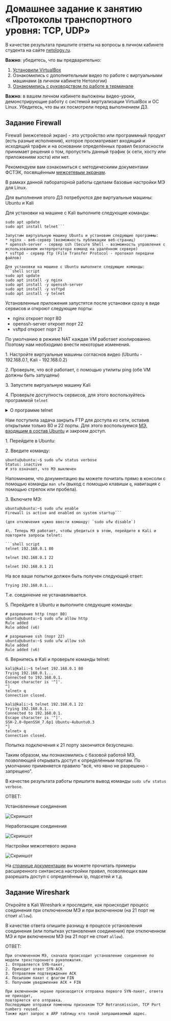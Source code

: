# Домашнее задание к занятию «Протоколы транспортного уровня: TCP, UDP»

В качестве результата пришлите ответы на вопросы в личном кабинете студента на сайте [netology.ru](https://netology.ru).

**Важно**: убедитесь, что вы предварительно:
1. [Установили VirtualBox](../virtualbox/virtualbox.md)
1. Ознакомились с дополнительным видео по работе с виртуальными машинами (в личном кабинете Нетологии)
1. [Ознакомились с руководством по работе в терминале](../terminal/terminal.md) 

**Важно**: в вашем личном кабинете выложены видео-уроки, демонстрирующие работу с системой виртуализации VirtualBox и ОС Linux. 
Убедитесь, что вы их посмотрели перед выполнением ДЗ.

## Задание Firewall

Firewall (межсетевой экран) - это устройство или программный продукт (есть разные исполнения), 
которое просматривает входящий и исходящий трафик и на основании определённых правил безопасности принимает решения о том, 
пропустить данный трафик (к сети, хосту или приложениям хоста) или нет.

Рекомендуем вам ознакомиться с методическими документами ФСТЭК, 
посвящённым [межсетевым экранам](https://fstec.ru/tekhnicheskaya-zashchita-informatsii/dokumenty-po-sertifikatsii/120-normativnye-dokumenty/1185-metodicheskie-dokumenty-utverzhdeny-fstek-rossii-12-sentyabrya-2016-g).

В рамках данной лабораторной работы сделаем базовые настройки МЭ для Linux.

Для выполнения этого ДЗ потребуются две виртуальные машины: Ubuntu и Kali

Для установки на машине с Kali выполните следующие команды:
```shell script
sudo apt update
sudo apt install telnet```

Запустим виртуальную машину Ubuntu и установим следующие программы:
* nginx - веб-сервер (возможность публикации веб-страниц)
* openssh-server - сервер ssh (Secure Shell - возможность управления с использованием интерпретатора команд на удалённом сервере)
* vsftpd - сервер ftp (File Transfer Protocol - протокол передачи файлов)

Для установки на машине с Ubuntu выполните следующие команды:
```shell script
sudo apt update
sudo apt install -y nginx
sudo apt install -y openssh-server 
sudo apt install -y vsftpd 
sudo apt install -y telnet
```

Установленные приложения запустятся после установки сразу в виде сервисов и откроют следующие порты:
- nginx откроет порт 80
- openssh-server откроет порт 22
- vsftpd откроет порт 21

По умолчанию в режиме NAT каждая VM работает изолированно. Поэтому нам необходимо внести некоторые изменения.

1\. Настройте виртуальные машины согласнов видео (Ubuntu - 192.168.0.1, Kali - 192.168.0.2)

2\. Проверьте, что всё работает, с помощью утилиты ping (обе VM должны быть запущены)

3\. Запустите виртуальную машину Kali

4\. Проверьте доступность сервисов, для этого воспользуйтесь программой `telnet`

<details>
<summary>О программе telnet</summary>

Программа telnet является одним из самых простых средств проверки доступности сервисов на удаленном хосте.

Проверка производится следующим образом:

`telnet \<адрес\> \<порт\>`

У нас адрес уже известен - это адрес Ubuntu (192.168.0.1)

Если появится сообщение: `telnet: Unable to connect to remote host: Connection refused` 
или долго "висит": `Trying XXX.XXX.XXX.XXX` значит, на данном порту сервис недоступен.

Примечание: для выхода из сеанса telnet, нужно:
1. Нажать `Ctrl` и `]` на клавиатуре, после этого приглашение изменит свой вид на telnet>
2. Ввести `q` и нажать `Enter` на клавиатуре

Перейдите в терминал Kali и выполните следующие проверки:

1\. Проверка порта 80:

```
kali@kali:~$ telnet 192.168.0.1 80
Trying 192.168.0.1...
Connected to 192.168.0.1.
```

2\. Проверка порта 22

```shell script
kali@kali:~$ telnet 192.168.0.1 22
```

Во время этой проверки может быть задан вопрос о ключах:

```shell script
The authenticity of host '192.168.0.1 (192.168.0.1)' can't be established.
ECDSA key fingerprint is SHA256: ----------------------------------------------.
Are you sure you want to continue connecting (yes/no/[fingerprint])? yes
```

В этом случае нужно набрать слово `yes`

3\. Проверка порта 21:

```shell script
kali@kali:~$ telnet 192.168.0.1 21
Trying 192.168.0.1...
Connected to 192.168.0.1.
Escape character is '^]'.
220 (vsFTPd 3.0.3)
```

Если все проверки завершились успешно, значит все сервисы запущены.
</details>

Нам поступила задача закрыть FTP для доступа из сети, оставив открытыми только 80 и 22 порты. Для этого воспользуемся 
[МЭ, входящим в состав Ubuntu](https://help.ubuntu.com/community/UFW) и закроем доступ.

1\. Перейдите в Ubuntu:

2\. Введите команду:

```shell script
ubuntu@ubuntu:~$ sudo ufw status verbose
Status: inactive
# это означает, что МЭ выключен
```

Напоминаем, что документацию вы можете почитать прямо в консоли с помощью команды `man ufw` 
(выход с помощью клавиши `q`, навигация с помощью стрелок или пробела).

3\. Включите МЭ:

```shell script
ubuntu@ubuntu:~$ sudo ufw enable
Firewall is active and enabled on system startup```

(для отключения нужно ввести команду: `sudo ufw disable`)

4\. Теперь МЭ работает, чтобы убедиться в этом, перейдите в Kali и повторите запросы telnet:

```shell script
telnet 192.168.0.1 80

telnet 192.168.0.1 22

telnet 192.168.0.1 21
```

На все ваши попытки должен быть получен следующий ответ:

```shell script
Trying 192.168.0.1...
```

Т.е. соединение не устанавливается.

5\. Перейдите в Ubuntu и выполните следующие команды:

```shell script
# разрешение http (порт 80)
ubuntu@ubuntu:~$ sudo ufw allow http
Rule added
Rule added (v6)

# разрешение ssh (порт 22)
ubuntu@ubuntu:~$ sudo ufw allow ssh
Rule added
Rule added (v6)
```

6\. Вернитесь в Kali и проверьте команды telnet:

```shell script
kali@kali:~$ telnet 192.168.0.1 80
Trying 192.168.0.1...
Connected to 192.168.0.1.
Escape character is '^]'.
^]
telnet> q
Connection closed.

kali@kali:~$ telnet 192.168.0.1 22
Trying 192.168.0.1...
Connected to 192.168.0.1.
Escape character is '^]'.
SSH-2.0-OpenSSH_7.6p1 Ubuntu-4ubuntu0.3
^]
telnet> q
Connection closed.
```

Попытка подключения к 21 порту закончится безуспешно.

Таким образом, мы познакомились с базовой работой МЭ, позволяющей открывать доступ к определённым портам. 
По умолчанию применяется правило "всё, что явно не разрешено - запрещено".

В качестве результата работы пришлите вывод команды `sudo ufw status verbose`.

ОТВЕТ:

Установленные соединения

![Скриншот](img/13/1-2-3-Установленные%20соединения.png)

Неработающие соединения

![Скриншот](img/13/Неработающие%20соединения%20при%20межсетевом%20экране.png)

Настройки межсетевого экрана

![Скриншот](img/13/Настройки%20межсетевого%20экрана.png)

На [странице документации](https://help.ubuntu.com/community/UFW) вы можете прочитать примеры расширенного синтаксиса настройки правил, 
позволяющих вам разрешать доступ с определённых ip, подсетей и т.д.

## Задание Wireshark

Откройте в Kali Wireshark и проследите, как происходит процесс соединения при отключенном МЭ и при включенном 
(на 21 порт не стоит `allow`).

В качестве ответа опишите разницу в процессе установления соединения (или попытках установления соединения) 
при отключенном МЭ и при включенном МЭ (на 21 порт не стоит `allow`).

ОТВЕТ:
```commandline
При отключенном МЭ, сначала происходит установление соединение по модели трехстороннего рукопожатия.
1. Отправляется SYN-пакет, 
2. Приходит ответ SYN-ACK
3. Отправляем подтверждение ACK
4. Посылаем пакет с флагом FIN
5. Получаем уведомление ACK + FIN

При включенном экране производится отправка первого SYN-пакет, ответа не приходит,
повторяется его отправка.
Последующие отправки помечены признаком TCP Retransmission, TCP Port numbers reused.
Также идет запрос в ARP таблицу кто такой запрашиваемый адрес.
```





